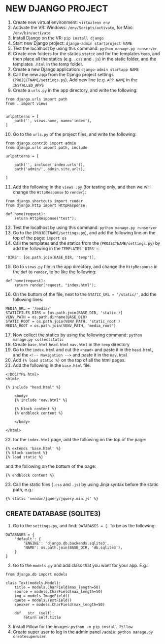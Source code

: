 # NEW DJANGO PROJECT

1. Create new virtual environment: ```virtualenv env```
2. Activate the VR: Windows: ```/env/Scripts/activate```, for Mac: ```/env/bin/activate```
3. Install Django on the VR: ```pip install django```
4. Start new Django project: ```django-admin startproject NAME```
5. Test the localhost by using this command: ```python manage.py runserver```
6. Create new folders for the statics ```static``` and for the templates ```temp```, and then place all the statics (e.g. ```.css``` and ```.js```) in the static folder, and the templates ```.html``` in the temp folder.
7. Create a new Django application: ```django-admin startapp NAME```
8. Call the new app from the Django project settings (```PROJECTNAME/settings.py```). Add new line (e.g. ```APP NAME``` in the ```INSTALLED_APPS```
9. Create a ```urls.py``` in the app directory, and write the following:
```
from django.urls import path
from . import views


urlpatterns = [
    path('', views.home, name='index'),
]
```

10. Go to the ```urls.py``` of the project files, and write the following:
```
from django.contrib import admin
from django.urls import path, include

urlpatterns = [
    
    path('', include('index.urls')),
    path('admin/', admin.site.urls),
    
]
```

11. Add the following in the ```views .py``` (for testing only, and then we will change the ```HttpResponse``` to ```render```): 
```
from django.shortcuts import render
from django.http import HttpResponse

def home(request):
    return HttpResponse("test");
```

12. Test the localhost by using this command: ```python manage.py runserver```
13. Go to the (```PROJECTNAME/settings.py```), and add the following line on the top of the page: ```import os```
14. Call the templates and the statics from the (```PROJECTNAME/settings.py```) by add the following in the ```TEMPLATES``` ```'DIRS':```:
```
'DIRS': [os.path.join(BASE_DIR, 'temp')],
```

15. Go to ```views.py``` file in the app directory, and change the ```HttpResponse``` in the ```def``` to ```render```, to be like the following:
```
def home(request):
    return render(request, "index.html");
```

16. On the buttom of the file, next to the ```STATIC_URL = '/static/'```, add the following lines: 
```
MEDIA_URL = '/media/'
STATICFILES_DIRS = [os.path.join(BASE_DIR, 'static')]
VENV_PATH = os.path.dirname(BASE_DIR)
STATIC_ROOT = os.path.join(VENV_PATH, 'static_root')
MEDIA_ROOT = os.path.join(VENV_PATH, 'media_root')
```

17. Now collect the statics by using the following command: ```python manage.py collectstatic```
18. Create ```base.html``` ```head.html``` ```nav.html``` in the ```temp``` directory
19. Go to the ```index.html``` and cut the ```<head>``` and paste it in the ```head.html```, and the ```<!-- Navigation -->``` and paste it in the ```nav.html```
20. Add ```{% load static %}``` on the top of all the html pages.
21. Add the following in the ```base.html``` file:
```
<!DOCTYPE html>
<html>

{% include "head.html" %}

    <body>
    {% include "nav.html" %}

    {% block content %}
    {% endblock content %}

    </body>

</html>
```
22. for the ```index.html``` page, add the following on the top of the page:
```
{% extends 'base.html' %}
{% block content %}
{% load static %}
```
and the following on the bottum of the page:
```
{% endblock content %}
```
23. Call the static files (```.css``` and ```.js```) by using Jinja syntax before the static path, e.g.:
```
{% static 'vendor/jquery/jquery.min.js' %}
```


## CREATE DATABASE (SQLITE3)

1. Go to the ```settings.py```, and find: ```DATABASES = {```. To be as the following:
```
DATABASES = {
    'default': {
        'ENGINE': 'django.db.backends.sqlite3',
        'NAME': os.path.join(BASE_DIR, 'db.sqlite3'),
    }
}
```

2. Go to the ```models.py``` and add class that you want for your app. E.g.:
```
from django.db import models

class Text(models.Model):
    title = models.CharField(max_length=50)
    source = models.CharField(max_length=50)
    img = models.ImageField()
    quote = models.TextField()
    speaker = models.CharField(max_length=50)

    def __str__(self):
        return self.title
```

3. Install Pillow for the images: ```python -m pip install Pillow```
4. Create super user to log in the admin panel ```/admin```: ```python manage.py createsuperuser```

